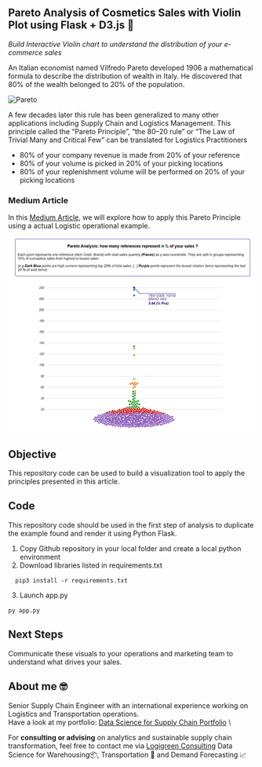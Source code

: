 ## Pareto Analysis of Cosmetics Sales with Violin Plot using Flask + D3.js 💄
*Build Interactive Violin chart to understand the distribution of your e-commerce sales*

An Italian economist named Vilfredo Pareto developed 1906 a mathematical formula to describe the distribution of wealth in Italy. He discovered that 80% of the wealth belonged to 20% of the population.

![Pareto](https://miro.medium.com/max/325/0*f_q2eTFSRsMvk-DZ.jpg)

A few decades later this rule has been generalized to many other applications including Supply Chain and Logistics Management.
This principle called the “Pareto Principle”, “the 80–20 rule” or “The Law of Trivial Many and Critical Few” can be translated for Logistics Practitioners
- 80% of your company revenue is made from 20% of your reference
- 80% of your volume is picked in 20% of your picking locations
- 80% of your replenishment volume will be performed on 20% of your picking locations

### Medium Article
In this [Medium Article](https://towardsdatascience.com/reduce-warehouse-space-with-the-pareto-principle-using-python-e722a6babe0e3/), we will explore how to apply this Pareto Principle using a actual Logistic operational example.

![This is an image](https://github.com/samirsaci/violin-plot/blob/master/static/img/screenshot.png)

## Objective
This repository code can be used to build a visualization tool to apply the principles presented in this article.

## Code
This repository code should be used in the first step of analysis to duplicate the example found and render it using Python Flask.
1. Copy Github repository in your local folder and create a local python environment
2. Download libraries listed in requirements.txt
```
  pip3 install -r requirements.txt
```
3. Launch app.py
```
py app.py
```

## Next Steps
Communicate these visuals to your operations and marketing team to understand what drives your sales.

## About me 🤓
Senior Supply Chain Engineer with an international experience working on Logistics and Transportation operations. \
Have a look at my portfolio: [Data Science for Supply Chain Portfolio](https://samirsaci.com) \

For **consulting or advising** on analytics and sustainable supply chain transformation, feel free to contact me via [Logigreen Consulting](https://www.logi-green.com/)
Data Science for Warehousing📦, Transportation 🚚 and Demand Forecasting 📈 



